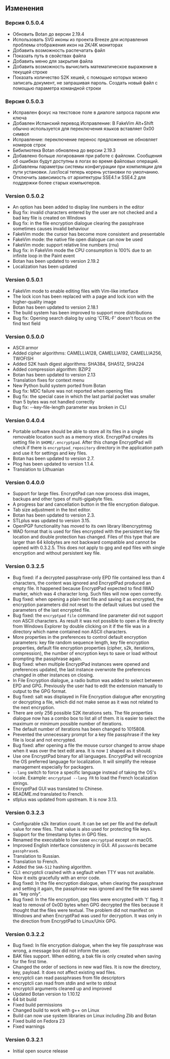 ## Изменения ##

### Версия 0.5.0.4

* Обновить Botan до версии 2.19.4
* Использовать SVG иконы из проекта Breeze для исправления проблемы отображения икон на 2K/4K мониторах
* Добавить возможность распечатать файл
* Показать путь в свойствах файла
* Добавить меню для закрытия файла
* Добавить возможность вычислить математическое выражение в текущей строке
* Показать количество S2K хешей, с помощью которых можно записать документ, не запрашивая пароль.
Создать новый файл с помощью параметра командной строки

### Версия 0.5.0.3

* Исправлен фокус на текстовое поле в диалоге запроса пароля или ключа
* Добавлен Испанский перевод
Исправление: В FakeVim Alt+Shift обычно используется для переключения языков вставляет 0x00 символ
* Исправление: переключение перенос предложения не обновляет номеров строк
* Бибилиотека Botan обновлена до версии 2.19.3
* Добавлено больше логирования при работе с файломи. Сообщения об ошибках будут доступны в логах во время файловых операций.
* Добавлены параметры системы конфигурации при компиляции для пути установки. /usr/local теперь корень установки по умолчанию.
* Отключить зависимость от архитектуры SSE4.1 и SSE4.2 для поддержки более старых компьютеров.

### Version 0.5.0.2

* An option has been added to display line numbers in the editor
* Bug fix: invalid characters entered by the user are not checked and a bad key file is created on Windows
* Bug fix: in the file encryption dialogue clearing the passphrase sometimes causes invalid behaviour
* FakeVim mode: the cursor has become more consistent and presentable
* FakeVim mode: the native file open dialogue can now be used
* FakeVim mode: support relative line numbers (rnu)
* Bug fix: in FakeVim mode the CPU consumption is 100% due to an infinite loop in the Paint event
* Botan has been updated to version 2.19.2
* Localization has been updated

### Version 0.5.0.1

* FakeVim mode to enable editing files with Vim-like interface
* The lock icon has been replaced with a page and lock icon with the higher-quality image
* Botan has been updated to version 2.18.1
* The build system has been improved to support more distributions
* Bug fix: Opening search dialog by using 'CTRL-F' doesn't focus on the find text field

### Version 0.5.0.0

* ASCII armor
* Added cipher algorithms: CAMELLIA128, CAMELLIA192, CAMELLIA256, TWOFISH
* Added S2K hash digest algorithms: SHA384, SHA512, SHA224
* Added compression algorithm: BZIP2
* Botan has been updated to version 2.13
* Translation fixes for context menu
* New Python build system ported from Botan
* Bug fix: MDC failure was not reported when opening files
* Bug fix: the special case in which the last partial packet was smaller than 5 bytes was not handled correctly
* Bug fix: --key-file-length parameter was broken in CLI

### Version 0.4.0.4

* Portable software should be able to store all its files in a single removable location such as a memory stick. EncryptPad creates its setting file in `$HOME/.encryptpad`. After this change EncryptPad will check if there is `encryptpad_repository` directory in the application path and use it for settings and key files.
* Botan has been updated to version 2.7.
* Plog has been updated to version 1.1.4.
* Translation to Lithuanian

### Version 0.4.0.0

* Support for large files. EncryptPad can now process disk images, backups and other types of multi-gigabyte files.
* A progress bar and cancellation button in the file encryption dialogue.
* Tab size adjustment in the text editor.
* Botan has been updated to version 2.3.
* STLplus was updated to version 3.15.
* OpenPGP functionality has moved to its own library libencryptmsg
* WAD format that is used for files encrypted with the persistent key file location and double protection has changed. Files of this type that are larger than 64 kilobytes are not backward compatible and cannot be opened with 0.3.2.5. This does not apply to gpg and epd files with single encryption and without persistent key file.

### Version 0.3.2.5

* Bug fixed: if a decrypted passphrase-only EPD file contained less than 4 characters, the content was ignored and EncryptPad produced an empty file. It happened because EncryptPad expected to find IWAD marker, which was 4 character long. Such files will now open correctly.
* Bug fixed: when opening a plain-text file and saving it as encrypted, the encryption parameters did not reset to the default values but used the parameters of the last encrypted file.
* Bug fixed: the `encryptpad` `file` command line parameter did not support non ASCII characters. As result it was not possible to open a file directly from Windows Explorer by double clicking on it if the file was in a directory which name contained non ASCII characters.
* More properties in the preferences to control default encryption parameters: key file random sequence length, key file encryption properties, default file encryption properties (cipher, s2k, iterations, compression), the number of encryption keys to save or load without prompting the passphrase again.
* Bug fixed: when multiple EncryptPad instances were opened and preferences updated, the last instance overwrote the preferences changed in other instances on closing.
* In File Encryption dialogue, a radio button was added to select between EPD and GPG. Previously the user had to edit the extension manually to output to the GPG format.
* Bug fixed: salt was displayed in File Encryption dialogue after encrypting or decrypting a file, which did not make sense as it was not related to the next encryption.
* There are only 256 possible S2K iterations sets. The file properties dialogue now has a combo box to list all of them. It is easier to select the maximum or minimum possible number of iterations.
* The default number of iterations has been changed to 1015808.
* Prevented the unnecessary prompt for a key file passphrase if the key file is local and not encrypted.
* Bug fixed: after opening a file the mouse cursor changed to arrow shape when it was over the text edit area. It is now `I` shaped as it should.
* Use one EncryptPad binary for all languages. EncryptPad will recognize the OS preferred language for localization. It will simplify the release management especially for packagers.
* `--lang` switch to force a specific language instead of taking the OS's locale. Example: `encryptpad --lang FR` to load the French localization strings.
* EncryptPad GUI was translated to Chinese.
* README.md translated to French.
* stlplus was updated from upstream. It is now 3.13.


### Version 0.3.2.3

* Configurable s2k iteration count. It can be set per file and the default value for new files. That value is also used for protecting file keys.
* Support for the timestamp bytes in GPG files.
* Renamed the executable to low case `encryptpad` except on macOS.
* Improved English interface consistency in GUI. All `password`s became `passphrase`s.
* Translation to Russian.
* Translation to French.
* Added the `SHA-512` hashing algorithm.
* CLI: encryptcli crashed with a segfault when TTY was not available. Now it exits gracefully with an error code.
* Bug fixed: In the file encryption dialogue, when clearing the passphrase and setting it again, the passphrase was ignored and the file was saved as "key only".
* Bug fixed: In the file encryption, gpg files were encrypted with 't' flag. It lead to removal of 0x0D bytes when GPG decrypted the files because it thought that the files were textual. The problem did not manifest on Windows and when EncryptPad was used for decryption. It was only in the direction from EncryptPad to Linux/Unix GPG.

### Version 0.3.2.2

* Bug fixed: In file encryption dialogue, when the key file passphrase was wrong, a message box did not inform the user.
* BAK files support. When editing, a bak file is only created when saving for the first time.
* Changed the order of sections in new wad files. It is now the directory, key, payload. It does not affect existing wad files.
* encryptcli can read passphrases from file descriptors
* encryptcli can read from stdin and write to stdout
* encryptcli arguments cleaned up and improved
* Updated Botan version to 1.10.12
* 64 bit build
* Fixed build permissions
* Changed build to work with g++ on Linux
* Build can now use system libraries on Linux including Zlib and Botan
* Fixed build on Fedora 23
* Fixed warnings

### Version 0.3.2.1

* Initial open source release

